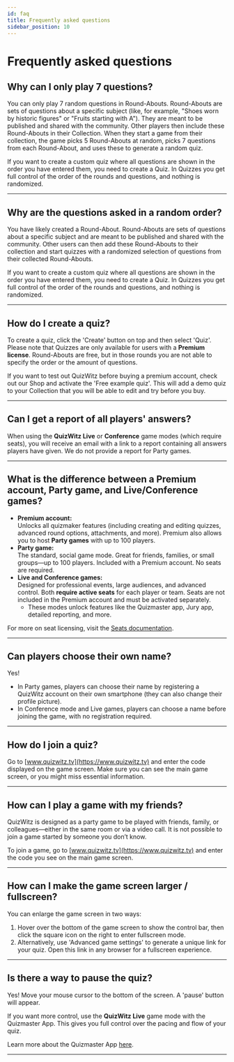 ```yaml
---
id: faq
title: Frequently asked questions
sidebar_position: 10
---
```


# Frequently asked questions

## Why can I only play 7 questions?
You can only play 7 random questions in Round-Abouts. Round-Abouts are sets of questions about a specific subject (like, for example, "Shoes worn by historic figures" or "Fruits starting with A"). They are meant to be published and shared with the community. Other players then include these Round-Abouts in their Collection. When they start a game from their collection, the game picks 5 Round-Abouts at random, picks 7 questions from each Round-About, and uses these to generate a random quiz.

If you want to create a custom quiz where all questions are shown in the order you have entered them, you need to create a Quiz. In Quizzes you get full control of the order of the rounds and questions, and nothing is randomized.

---

## Why are the questions asked in a random order?
You have likely created a Round-About. Round-Abouts are sets of questions about a specific subject and are meant to be published and shared with the community. Other users can then add these Round-Abouts to their collection and start quizzes with a randomized selection of questions from their collected Round-Abouts.

If you want to create a custom quiz where all questions are shown in the order you have entered them, you need to create a Quiz. In Quizzes you get full control of the order of the rounds and questions, and nothing is randomized.

---

## How do I create a quiz?
To create a quiz, click the 'Create' button on top and then select 'Quiz'. Please note that Quizzes are only available for users with a **Premium license**. Round-Abouts are free, but in those rounds you are not able to specify the order or the amount of questions.

If you want to test out QuizWitz before buying a premium account, check out our Shop and activate the 'Free example quiz'. This will add a demo quiz to your Collection that you will be able to edit and try before you buy.

---

## Can I get a report of all players' answers?
When using the **QuizWitz Live** or **Conference** game modes (which require seats), you will receive an email with a link to a report containing all answers players have given. We do not provide a report for Party games.

---

## What is the difference between a Premium account, Party game, and Live/Conference games?
- **Premium account:**  
  Unlocks all quizmaker features (including creating and editing quizzes, advanced round options, attachments, and more). Premium also allows you to host **Party games** with up to 100 players.
- **Party game:**  
  The standard, social game mode. Great for friends, families, or small groups—up to 100 players. Included with a Premium account. No seats are required.
- **Live and Conference games:**  
  Designed for professional events, large audiences, and advanced control. Both **require active seats** for each player or team. Seats are not included in the Premium account and must be activated separately.
    - These modes unlock features like the Quizmaster app, Jury app, detailed reporting, and more.

For more on seat licensing, visit the [Seats documentation](quizmaster/005-seats.md).

---

## Can players choose their own name?
Yes!
- In Party games, players can choose their name by registering a QuizWitz account on their own smartphone (they can also change their profile picture).
- In Conference mode and Live games, players can choose a name before joining the game, with no registration required.

---

## How do I join a quiz?
Go to [www.quizwitz.tv](https://www.quizwitz.tv) and enter the code displayed on the game screen. Make sure you can see the main game screen, or you might miss essential information.

---

## How can I play a game with my friends?
QuizWitz is designed as a party game to be played with friends, family, or colleagues—either in the same room or via a video call. It is not possible to join a game started by someone you don’t know.

To join a game, go to [www.quizwitz.tv](https://www.quizwitz.tv) and enter the code you see on the main game screen.

---

## How can I make the game screen larger / fullscreen?
You can enlarge the game screen in two ways:
1. Hover over the bottom of the game screen to show the control bar, then click the square icon on the right to enter fullscreen mode.
2. Alternatively, use 'Advanced game settings' to generate a unique link for your quiz. Open this link in any browser for a fullscreen experience.

---

## Is there a way to pause the quiz?
Yes! Move your mouse cursor to the bottom of the screen. A 'pause' button will appear.

If you want more control, use the **QuizWitz Live** game mode with the Quizmaster App. This gives you full control over the pacing and flow of your quiz.

Learn more about the Quizmaster App [here](quizmaster/001-introduction.md).

---
